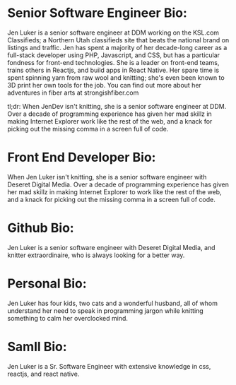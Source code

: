 # Senior Software Engineer Bio:
Jen Luker is a senior software engineer at DDM working on the KSL.com Classifieds; a Northern Utah classifieds site that beats the national brand on listings and traffic. Jen has spent a majority of her decade-long career as a full-stack developer using PHP, Javascript, and CSS, but has a particular fondness for front-end technologies. She is a leader on front-end teams, trains others in Reactjs, and build apps in React Native. Her spare time is spent spinning yarn from raw wool and knitting; she's even been known to 3D print her own tools for the job. You can find out more about her adventures in fiber arts at strongishfiber.com

tl;dr:
When JenDev isn't knitting, she is a senior software engineer at DDM. Over a decade of programming experience has given her mad skillz in making Internet Explorer work like the rest of the web, and a knack for picking out the missing comma in a screen full of code.

# Front End Developer Bio:
When Jen Luker isn't knitting, she is a senior software engineer with Deseret Digital Media. Over a decade of programming experience has given her mad skillz in making Internet Explorer to work like the rest of the web, and a knack for picking out the missing comma in a screen full of code.

# Github Bio:
Jen Luker is a senior software engineer with Deseret Digital Media, and knitter extraordinaire, who is always looking for a better way.

# Personal Bio:
Jen Luker has four kids, two cats and a wonderful husband, all of whom understand her need to speak in programming jargon while knitting something to calm her overclocked mind.

# Samll Bio:
Jen Luker is a Sr. Software Engineer with extensive knowledge in css, reactjs, and react native. 
